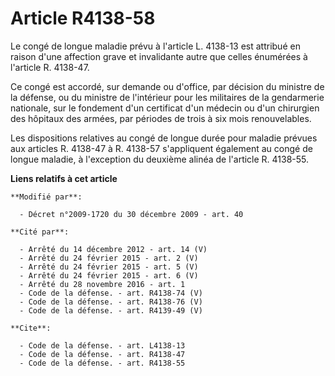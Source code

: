 # Article R4138-58

Le congé de longue maladie prévu à l'article L. 4138-13 est attribué en raison d'une affection grave et invalidante autre que
celles énumérées à l'article R. 4138-47. 

Ce congé est accordé, sur demande ou d'office, par décision du ministre de la défense, ou du ministre de l'intérieur pour les
militaires de la gendarmerie nationale, sur le fondement d'un certificat d'un médecin ou d'un chirurgien des hôpitaux des
armées, par périodes de trois à six mois renouvelables. 

Les dispositions relatives au congé de longue durée pour maladie prévues aux articles R. 4138-47 à R. 4138-57 s'appliquent
également au congé de longue maladie, à l'exception du deuxième alinéa de l'article R. 4138-55.

**Liens relatifs à cet article**

	**Modifié par**:

	  - Décret n°2009-1720 du 30 décembre 2009 - art. 40

	**Cité par**:

	  - Arrêté du 14 décembre 2012 - art. 14 (V)
	  - Arrêté du 24 février 2015 - art. 2 (V)
	  - Arrêté du 24 février 2015 - art. 5 (V)
	  - Arrêté du 24 février 2015 - art. 6 (V)
	  - Arrêté du 28 novembre 2016 - art. 1
	  - Code de la défense. - art. R4138-74 (V)
	  - Code de la défense. - art. R4138-76 (V)
	  - Code de la défense. - art. R4139-49 (V)

	**Cite**:

	  - Code de la défense. - art. L4138-13
	  - Code de la défense. - art. R4138-47
	  - Code de la défense. - art. R4138-55
